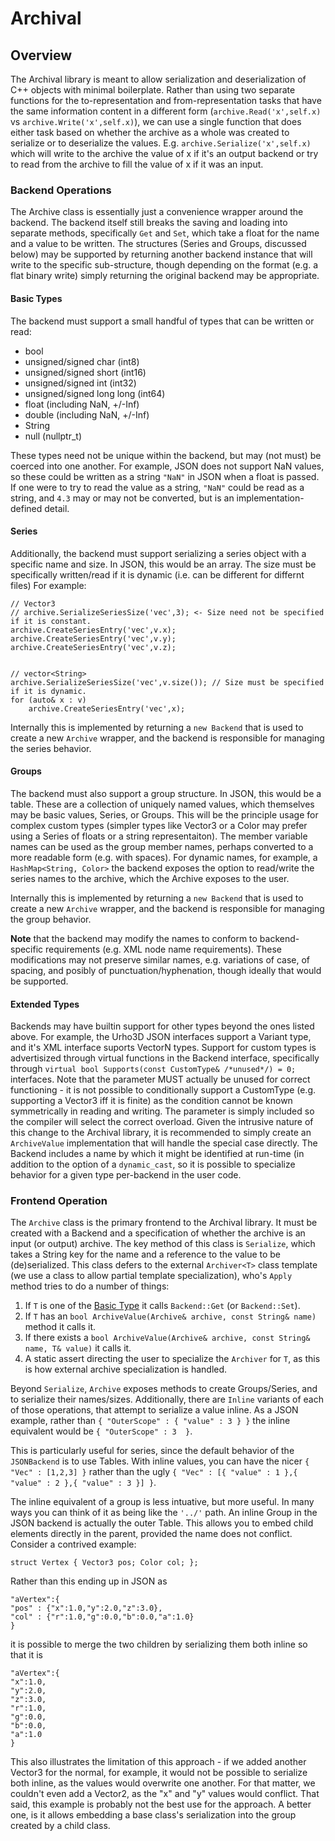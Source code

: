 # Archival

## Overview

The Archival library is meant to allow serialization and deserialization of C++ objects with minimal boilerplate. Rather than using two separate functions for the to-representation and from-representation tasks that have the same information content in a different form (`archive.Read('x',self.x)` vs `archive.Write('x',self.x)`), we can use a single function that does either task based on whether the archive as a whole was created to serialize or to deserialize the values. E.g. `archive.Serialize('x',self.x)` which will write to the archive the value of x if it's an output backend or try to read from the archive to fill the value of x if it was an input.


### Backend Operations
The Archive class is essentially just a convenience wrapper around the backend. The backend itself still breaks the saving and loading into separate methods, specifically `Get` and `Set`, which take a float for the name and a value to be written. The structures (Series and Groups, discussed below) may be supported by returning another backend instance that will write to the specific sub-structure, though depending on the format (e.g. a flat binary write) simply returning the original backend may be appropriate.

#### Basic Types
The backend must support a small handful of types that can be written or read:
 - bool
 - unsigned/signed char (int8)
 - unsigned/signed short (int16)
 - unsigned/signed int (int32)
 - unsigned/signed long long (int64)
 - float (including NaN, +/-Inf)
 - double (including NaN, +/-Inf)
 - String
 - null (nullptr_t)
 
 These types need not be unique within the backend, but may (not must) be coerced into one another. For example, JSON does not support NaN values, so these could be written as a string `"NaN"` in JSON when a float is passed. If one were to try to read the value as a string, `"NaN"` could be read as a string, and `4.3` may or may not be converted, but is an implementation-defined detail.
 
#### Series
Additionally, the backend must support serializing a series object with a specific name and size. In JSON, this would be an array. The size must be specifically written/read if it is dynamic (i.e. can be different for differnt files) For example:

```
// Vector3
// archive.SerializeSeriesSize('vec',3); <- Size need not be specified if it is constant.
archive.CreateSeriesEntry('vec',v.x);
archive.CreateSeriesEntry('vec',v.y);
archive.CreateSeriesEntry('vec',v.z);


// vector<String>
archive.SerializeSeriesSize('vec',v.size()); // Size must be specified if it is dynamic.
for (auto& x : v)
	archive.CreateSeriesEntry('vec',x);
```

Internally this is implemented by returning a `new Backend` that is used to create a new `Archive` wrapper, and the backend is responsible for managing the series behavior. 

#### Groups
The backend must also support a group structure. In JSON, this would be a table. These are a collection of uniquely named values, which themselves may be basic values, Series, or Groups. This will be the principle usage for complex custom types (simpler types like Vector3 or a Color may prefer using a Series of floats or a string representaiton). The member variable names can be used as the group member names, perhaps converted to a more readable form (e.g. with spaces). 
For dynamic names, for example, a `HashMap<String, Color>` the backend exposes the option to read/write the series names to the archive, which the Archive exposes to the user.

Internally this is implemented by returning a `new Backend` that is used to create a new `Archive` wrapper, and the backend is responsible for managing the group behavior.

**Note** that the backend may modify the names to conform to backend-specific requirements (e.g. XML node name requirements). These modifications may not preserve similar names, e.g. variations of case, of spacing, and posibly of punctuation/hyphenation, though ideally that would be supported. 


#### Extended Types
Backends may have builtin support for other types beyond the ones listed above. For example, the Urho3D JSON interfaces support a Variant type, and it's XML interface suports VectorN types. Support for custom types is advertisized through virtual functions in the Backend interface, specifically through `virtual bool Supports(const CustomType& /*unused*/) = 0;` interfaces. Note that the parameter MUST actually be unused for correct functioning - it is not possible to conditionally support a CustomType (e.g. supporting a Vector3 iff it is finite) as the condition cannot be known symmetrically in reading and writing. The parameter is simply included so the compiler will select the correct overload. Given the intrusive nature of this change to the Archival library, it is recommended to simply create an `ArchiveValue` implementation that will handle the special case directly. The Backend includes a name by which it might be identified at run-time (in addition to the option of a `dynamic_cast`, so it is possible to specialize behavior for a given type per-backend in the user code.


### Frontend Operation
The `Archive` class is the primary frontend to the Archival library. It must be created with a Backend and a specification of whether the archive is an input (or output) archive. The key method of this class is `Serialize`, which takes a String key for the name and a reference to the value to be (de)serialized. This class defers to the external `Archiver<T>` class template (we use a class to allow partial template specialization), who's `Apply` method tries to do a number of things:

1. If `T` is one of the [Basic Type](#basic-types) it calls `Backend::Get` (or `Backend::Set`).
2. If `T` has an `bool ArchiveValue(Archive& archive, const String& name)` method it calls it.
3. If there exists a `bool ArchiveValue(Archive& archive, const String& name, T& value)` it calls it.
3. A static assert directing the user to specialize the `Archiver` for `T`, as this is how external archive specialization is handled.

Beyond `Serialize`, `Archive` exposes methods to create Groups/Series, and to serialize their names/sizes. Additionally, there are `Inline` variants of each of those operations, that attempt to serialize a value inline. As a JSON example, rather than
` { "OuterScope" : { "value" : 3 } } `
the inline equivalent would be
` { "OuterScope" : 3  } `. 

This is particularly useful for series, since the default behavior of the `JSONBackend` is to use Tables. With inline values, you can have the nicer
` { "Vec" : [1,2,3] } `
rather than the ugly
` { "Vec" : [{ "value" : 1 },{ "value" : 2 },{ "value" : 3 }] } `.

The inline equivalent of a group is less intuative, but more useful. In many ways you can think of it as being like the `'../'` path. An inline Group in the JSON backend is actually the outer Table. This allows you to embed child elements directly in the parent, provided the name does not conflict. Consider a contrived example:

```
struct Vertex { Vector3 pos; Color col; };
```
Rather than this ending up in JSON as 
```
"aVertex":{
"pos" : {"x":1.0,"y":2.0,"z":3.0},
"col" : {"r":1.0,"g":0.0,"b":0.0,"a":1.0}
}
```
it is possible to merge the two children by serializing them both inline so that it is 
```
"aVertex":{
"x":1.0,
"y":2.0,
"z":3.0,
"r":1.0,
"g":0.0,
"b":0.0,
"a":1.0
}
```

This also illustrates the limitation of this approach - if we added another Vector3 for the normal, for example, it would not be possible to serialize both inline, as the values would overwrite one another. For that matter, we couldn't even add a Vector2, as the "x" and "y" values would conflict. That said, this example is probably not the best use for the approach. A better one, is it allows embedding a base class's serialization into the group created by a child class.
